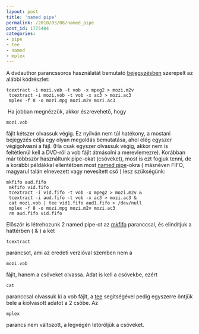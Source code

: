 ```yaml
---
layout: post
title: 'named pipe'
permalink: /2010/03/08/named_pipe
post_id: 1775484
categories: 
- pipe
- tee
- named
- mplex
---
```


A dvdauthor parancssoros használatát bemutató 
[bejegyzésben](http://commandline.blog.hu/2010/03/05/dvdauthor) szerepelt az alábbi kódrészlet: 
```
tcextract -i mozi.vob -t vob -x mpeg2 > mozi.m2v
 tcextract -i mozi.vob -t vob -x ac3 > mozi.ac3 
 mplex -f 8 -o mozi.mpg mozi.m2v mozi.ac3
``` 
 Ha jobban megnézzük, akkor észrevehető, hogy 
```
mozi.vob
```
 fájlt kétszer olvassuk végig. Ez nyilván nem túl hatékony, a mostani bejegyzés célja egy olyan megoldás bemutatása, ahol elég egyszer végigolvasni a fájl. 
(Ha csak egyszer olvassuk végig, akkor nem is feltétlenül kell a DVD-ről a vob fájlt átmásolni a merevlemezre). 
Korábban már többször használtunk pipe-okat (csöveket), most is ezt fogjuk tenni, de a korábbi példákkal ellentétben most 
[named pipe](http://en.wikipedia.org/wiki/Named_pipe)-okra ( másnéven FIFO, magyarul talán elnevezett vagy nevesített cső ) lesz szükségünk: 
```
mkfifo aud.fifo
 mkfifo vid.fifo
 tcextract -i vid.fifo -t vob -x mpeg2 > mozi.m2v &
 tcextract -i aud.fifo -t vob -x ac3 > mozi.ac3 &
 cat mozi.vob | tee vid1.fifo aud1.fifo > /dev/null
 mplex -f 8 -o mozi.mpg mozi.m2v mozi.ac3
 rm aud.fifo vid.fifo
``` 
Először is létrehozunk 2 named pipe-ot az 
[mkfifo](http://people.inf.elte.hu/csa/MAN/HTML/mkfifo.htm) paranccsal, és elindítjuk a háttérben ( & ) a két 
```
tcextract
```
 parancsot, ami az eredeti verzióval szemben nem a 
```
mozi.vob
```
 fájlt, hanem a csöveket olvassa. Adat is kell a csövekbe, ezért 
```
cat
```
 paranccsal olvassuk ki a vob fájlt, a 
[tee](http://commandline.blog.hu/2010/03/02/tee_4) segítségével pedig egyszerre öntjük bele a kiolvasott adatot a 2 csőbe. Az 
```
mplex
```
 parancs nem változott, a legvégén letöröljük a csöveket.